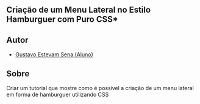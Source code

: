 ## Criação de um Menu Lateral no Estilo Hamburguer com Puro CSS*

## Autor
-  [Gustavo Estevam Sena (Aluno)](https://github.com/Gultes)

## Sobre
Criar um tutorial que mostre como é possível a criação de um menu lateral em forma de hamburguer utilizando CSS

